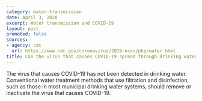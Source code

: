 ```yaml
---
category: water-transmission
date: April 3, 2020
excerpt: Water transmission and COVID-19
layout: post
promoted: false
sources:
- agency: cdc
  url: https://www.cdc.gov/coronavirus/2019-ncov/php/water.html
title: Can the virus that causes COVID-19 spread through drinking water?
---
```


The virus that causes COVID-19 has not been detected in drinking water. Conventional water treatment methods that use filtration and disinfection, such as those in most municipal drinking water systems, should remove or inactivate the virus that causes COVID-19.